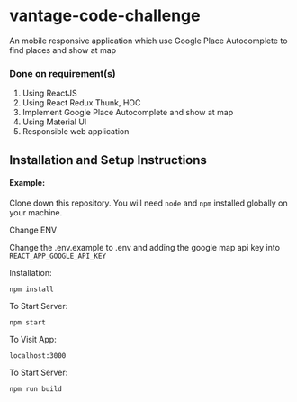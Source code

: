 # vantage-code-challenge

An mobile responsive application which use Google Place Autocomplete to find places and show at map

### Done on requirement(s)
1. Using ReactJS
2. Using React Redux Thunk, HOC
3. Implement Google Place Autocomplete and show at map
4. Using Material UI
5. Responsible web application

## Installation and Setup Instructions

#### Example:  

Clone down this repository. You will need `node` and `npm` installed globally on your machine.  

Change ENV

Change the .env.example to .env and adding the google map api key into `REACT_APP_GOOGLE_API_KEY`

Installation:

`npm install`  

To Start Server:

`npm start`

To Visit App:

`localhost:3000`

To Start Server:

`npm run build`
